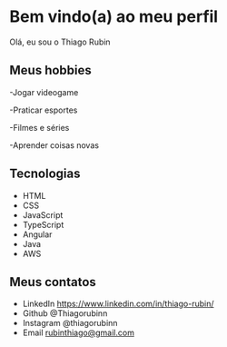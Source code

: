 # Bem vindo(a) ao meu perfil

Olá, eu sou o Thiago Rubin 

## Meus hobbies

-Jogar videogame

-Praticar esportes

-Filmes e séries

-Aprender coisas novas

## Tecnologias 

- HTML
- CSS
- JavaScript
- TypeScript
- Angular
- Java
- AWS


## Meus contatos 

- LinkedIn https://www.linkedin.com/in/thiago-rubin/
- Github @Thiagorubinn
- Instagram @thiagorubinn
- Email rubinthiago@gmail.com
